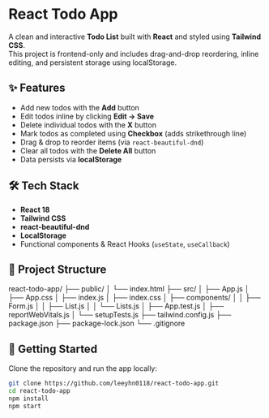 # React Todo App

A clean and interactive **Todo List** built with **React** and styled using **Tailwind CSS**.  
This project is frontend-only and includes drag-and-drop reordering, inline editing, and persistent storage using localStorage.

## ✨ Features

- Add new todos with the **Add** button
- Edit todos inline by clicking **Edit → Save**
- Delete individual todos with the **X** button
- Mark todos as completed using **Checkbox** (adds strikethrough line)
- Drag & drop to reorder items (via `react-beautiful-dnd`)
- Clear all todos with the **Delete All** button
- Data persists via **localStorage**

## 🛠 Tech Stack

- **React 18**
- **Tailwind CSS**
- **react-beautiful-dnd**
- **LocalStorage**
- Functional components & React Hooks (`useState`, `useCallback`)

## 📁 Project Structure

react-todo-app/
├── public/
│ └── index.html
├── src/
│ ├── App.js
│ ├── App.css
│ ├── index.js
│ ├── index.css
│ ├── components/
│ │ ├── Form.js
│ │ ├── List.js
│ │ └── Lists.js
│ ├── App.test.js
│ ├── reportWebVitals.js
│ └── setupTests.js
├── tailwind.config.js
├── package.json
├── package-lock.json
└── .gitignore

## 🚀 Getting Started

Clone the repository and run the app locally:

```bash
git clone https://github.com/leeyhn0118/react-todo-app.git
cd react-todo-app
npm install
npm start
```
